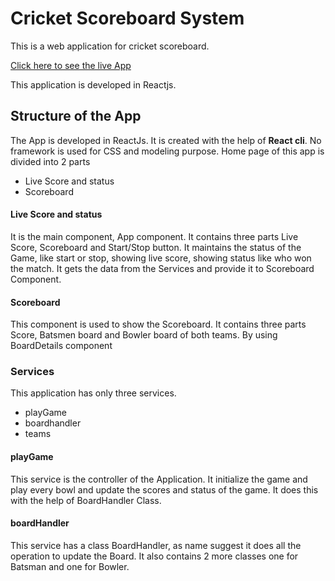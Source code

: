 # Cricket Scoreboard System
This is a web application for cricket scoreboard.

[Click here to see the live App](https://cricket-sb.netlify.app/)

This application is developed in Reactjs.

## Structure of the App

The App is developed in ReactJs. It is created with the help of **React cli**. No framework is used for CSS and modeling purpose. Home page of this app is divided into 2 parts

- Live Score and status
- Scoreboard

#### Live Score and status
It is the main component, App component. It contains three parts Live Score, Scoreboard and Start/Stop button. It maintains the status of the Game, like start or stop, showing live score, showing status like who won the match. It gets the data from the Services and provide it to Scoreboard Component.


#### Scoreboard
This component is used to show the Scoreboard. It contains three parts Score, Batsmen board and Bowler board of both teams. By using BoardDetails component


### Services
This application has only three services.
- playGame
- boardhandler
- teams

#### playGame
This service is the controller of the Application. It initialize the game and play every bowl and update the scores and status of the game. It does this with the help of BoardHandler Class.

#### boardHandler
This service has a class BoardHandler, as name suggest it does all the operation to update the Board.
It also contains 2 more classes one for Batsman and one for Bowler.
